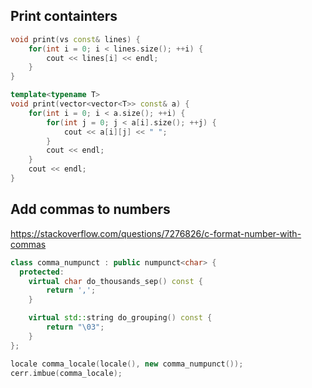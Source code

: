 ## Print containters
```cpp
void print(vs const& lines) {
    for(int i = 0; i < lines.size(); ++i) {
        cout << lines[i] << endl;
    }
}

template<typename T>
void print(vector<vector<T>> const& a) {
    for(int i = 0; i < a.size(); ++i) {
        for(int j = 0; j < a[i].size(); ++j) {
            cout << a[i][j] << " ";
        }
        cout << endl;
    }
    cout << endl;
}

```

## Add commas to numbers
https://stackoverflow.com/questions/7276826/c-format-number-with-commas
```cpp
class comma_numpunct : public numpunct<char> {
  protected:
    virtual char do_thousands_sep() const {
        return ',';
    }

    virtual std::string do_grouping() const {
        return "\03";
    }
};

locale comma_locale(locale(), new comma_numpunct());
cerr.imbue(comma_locale);
```